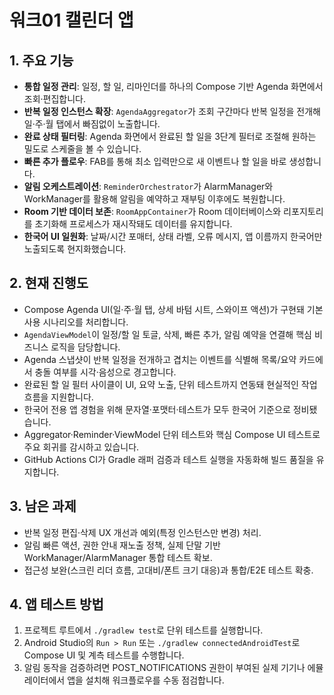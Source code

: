 # 워크01 캘린더 앱

## 1. 주요 기능
- **통합 일정 관리**: 일정, 할 일, 리마인더를 하나의 Compose 기반 Agenda 화면에서 조회·편집합니다.
- **반복 일정 인스턴스 확장**: `AgendaAggregator`가 조회 구간마다 반복 일정을 전개해 일·주·월 탭에서 빠짐없이 노출합니다.
- **완료 상태 필터링**: Agenda 화면에서 완료된 할 일을 3단계 필터로 조절해 원하는 밀도로 스케줄을 볼 수 있습니다.
- **빠른 추가 플로우**: FAB를 통해 최소 입력만으로 새 이벤트나 할 일을 바로 생성합니다.
- **알림 오케스트레이션**: `ReminderOrchestrator`가 AlarmManager와 WorkManager를 활용해 알림을 예약하고 재부팅 이후에도 복원합니다.
- **Room 기반 데이터 보존**: `RoomAppContainer`가 Room 데이터베이스와 리포지토리를 초기화해 프로세스가 재시작돼도 데이터를 유지합니다.
- **한국어 UI 일원화**: 날짜/시간 포매터, 상태 라벨, 오류 메시지, 앱 이름까지 한국어만 노출되도록 현지화했습니다.

## 2. 현재 진행도
- Compose Agenda UI(일·주·월 탭, 상세 바텀 시트, 스와이프 액션)가 구현돼 기본 사용 시나리오를 처리합니다.
- `AgendaViewModel`이 일정/할 일 토글, 삭제, 빠른 추가, 알림 예약을 연결해 핵심 비즈니스 로직을 담당합니다.
- Agenda 스냅샷이 반복 일정을 전개하고 겹치는 이벤트를 식별해 목록/요약 카드에서 충돌 여부를 시각·음성으로 경고합니다.
- 완료된 할 일 필터 사이클이 UI, 요약 노출, 단위 테스트까지 연동돼 현실적인 작업 흐름을 지원합니다.
- 한국어 전용 앱 경험을 위해 문자열·포맷터·테스트가 모두 한국어 기준으로 정비됐습니다.
- Aggregator·Reminder·ViewModel 단위 테스트와 핵심 Compose UI 테스트로 주요 회귀를 감시하고 있습니다.
- GitHub Actions CI가 Gradle 래퍼 검증과 테스트 실행을 자동화해 빌드 품질을 유지합니다.

## 3. 남은 과제
- 반복 일정 편집·삭제 UX 개선과 예외(특정 인스턴스만 변경) 처리.
- 알림 빠른 액션, 권한 안내 재노출 정책, 실제 단말 기반 WorkManager/AlarmManager 통합 테스트 확보.
- 접근성 보완(스크린 리더 흐름, 고대비/폰트 크기 대응)과 통합/E2E 테스트 확충.

## 4. 앱 테스트 방법
1. 프로젝트 루트에서 `./gradlew test`로 단위 테스트를 실행합니다.
2. Android Studio의 `Run > Run` 또는 `./gradlew connectedAndroidTest`로 Compose UI 및 계측 테스트를 수행합니다.
3. 알림 동작을 검증하려면 POST_NOTIFICATIONS 권한이 부여된 실제 기기나 에뮬레이터에서 앱을 설치해 워크플로우를 수동 점검합니다.
